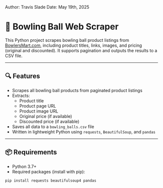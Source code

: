 Author: Travis Slade
Date: May 19th, 2025

# 🎳 Bowling Ball Web Scraper

This Python project scrapes bowling ball product listings from [BowlersMart.com](https://www.bowlersmart.com), including product titles, links, images, and pricing (original and discounted). It supports pagination and outputs the results to a CSV file.

---

## 🔍 Features

- Scrapes all bowling ball products from paginated product listings
- Extracts:
  - Product title
  - Product page URL
  - Product image URL
  - Original price (if available)
  - Discounted price (if available)
- Saves all data to a `bowling_balls.csv` file
- Written in lightweight Python using `requests`, `BeautifulSoup`, and `pandas`

---

## 📦 Requirements

- Python 3.7+
- Required packages (install with pip):

```bash
pip install requests beautifulsoup4 pandas
